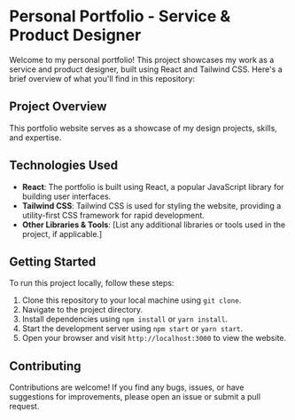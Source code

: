 # Personal Portfolio - Service & Product Designer

Welcome to my personal portfolio! This project showcases my work as a service and product designer, built using React and Tailwind CSS. Here's a brief overview of what you'll find in this repository:

## Project Overview

This portfolio website serves as a showcase of my design projects, skills, and expertise.

## Technologies Used

- **React**: The portfolio is built using React, a popular JavaScript library for building user interfaces.
- **Tailwind CSS**: Tailwind CSS is used for styling the website, providing a utility-first CSS framework for rapid development.
- **Other Libraries & Tools**: [List any additional libraries or tools used in the project, if applicable.]

## Getting Started

To run this project locally, follow these steps:

1. Clone this repository to your local machine using `git clone`.
2. Navigate to the project directory.
3. Install dependencies using `npm install` or `yarn install`.
4. Start the development server using `npm start` or `yarn start`.
5. Open your browser and visit `http://localhost:3000` to view the website.

## Contributing

Contributions are welcome! If you find any bugs, issues, or have suggestions for improvements, please open an issue or submit a pull request.
